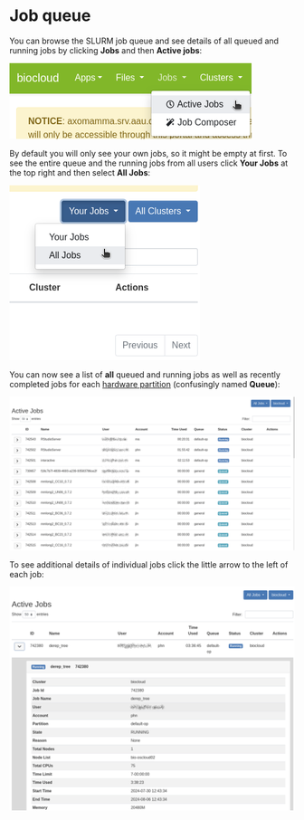 # Job queue
You can browse the SLURM job queue and see details of all queued and running jobs by clicking **Jobs** and then **Active jobs**:

![web portal queue button](img/jobqueue_button.png)

By default you will only see your own jobs, so it might be empty at first. To see the entire queue and the running jobs from all users click **Your Jobs** at the top right and then select **All Jobs**:

![web portal queue show all button](img/jobqueue_alljobsbutton.png)

You can now see a list of **all** queued and running jobs as well as recently completed jobs for each [hardware partition](../../slurm/partitions.md) (confusingly named **Queue**):

![web portal queue all jobs list](img/jobqueue_alljobs.png)

To see additional details of individual jobs click the little arrow to the left of each job:

![web portal queue details](img/jobqueue_details.png)

